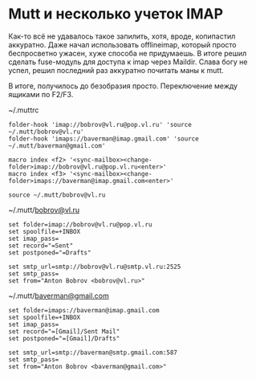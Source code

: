 # Mutt и несколько учеток IMAP

Как-то всё не удавалось такое запилить, хотя, вроде, копипастил
аккуратно. Даже начал использовать offlineimap, который просто
беспросветно ужасен, хуже способа не придумаешь. В итоге решил сделать
fuse-модуль для доступа к imap через Maildir. Слава богу не успел, решил
последний раз аккуратно почитать маны к mutt.

В итоге, получилось до безобразия просто. Переключение между ящиками по
F2/F3.

\~/.muttrc

    folder-hook 'imap://bobrov@vl.ru@pop.vl.ru' 'source ~/.mutt/bobrov@vl.ru'
    folder-hook 'imaps://baverman@imap.gmail.com' 'source ~/.mutt/baverman@gmail.com'

    macro index <f2> '<sync-mailbox><change-folder>imap://bobrov@vl.ru@pop.vl.ru<enter>'
    macro index <f3> '<sync-mailbox><change-folder>imaps://baverman@imap.gmail.com<enter>'

    source ~/.mutt/bobrov@vl.ru

\~/.mutt/bobrov@vl.ru

    set folder=imap://bobrov@vl.ru@pop.vl.ru
    set spoolfile=+INBOX
    set imap_pass=
    set record="=Sent"
    set postponed="=Drafts"

    set smtp_url=smtp://bobrov@vl.ru@smtp.vl.ru:2525
    set smtp_pass=
    set from="Anton Bobrov <bobrov@vl.ru>"

\~/.mutt/baverman@gmail.com

    set folder=imaps://baverman@imap.gmail.com
    set spoolfile=+INBOX
    set imap_pass=
    set record="=[Gmail]/Sent Mail"
    set postponed="=[Gmail]/Drafts"

    set smtp_url=smtp://baverman@smtp.gmail.com:587
    set smtp_pass=
    set from="Anton Bobrov <baverman@gmail.com>"